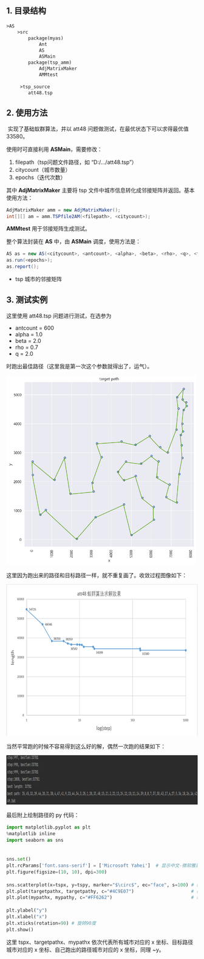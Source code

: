 ## 1. 目录结构

```
>AS
	>src
        package(myas)
            Ant
            AS
            ASMain
        package(tsp_amm)
            AdjMatrixMaker
            AMMtest
     
     >tsp_source
     	att48.tsp
```



## 2. 使用方法

​	实现了基础蚁群算法，并以 att48 问题做测试，在最优状态下可以求得最优值 33580。

使用时可直接利用 **ASMain**，需要修改：

1.  filepath（tsp问题文件路径，如 “D:/.../att48.tsp”）
2. citycount（城市数量）
3. epochs（迭代次数）



其中 **AdjMatrixMaker** 主要将 tsp 文件中城市信息转化成邻接矩阵并返回。基本使用方法：

```java
AdjMatrixMaker amm = new AdjMatrixMaker();
int[][] am = amm.TSPfile2AM(<filepath>, <citycount>);
```

**AMMtest** 用于邻接矩阵生成测试。



整个算法封装在 **AS** 中，由 **ASMain** 调度，使用方法是：

```java
AS as = new AS(<citycount>, <antcount>, <alpha>, <beta>, <rho>, <q>, <tsp adj_matrix>);
as.run(<epochs>);
as.report();
```

+ <tsp adj_matrix> tsp 城市的邻接矩阵





## 3. 测试实例

这里使用 att48.tsp 问题进行测试，在选参为

+ antcount = 600
+ alpha = 1.0
+ beta = 2.0
+ rho = 0.7
+ q = 2.0

 时跑出最佳路径（这里我是第一次这个参数就得出了，运气）。

<img src="readme_attachment/targetpath.png" height=500 width=500>

这里因为跑出来的路径和目标路径一样，就不重复画了。收敛过程图像如下：

<img src="readme_attachment/step.png" height=400 width=700>



当然平常跑的时候不容易得到这么好的解，偶然一次跑的结果如下：

<img src="readme_attachment/try.png" height=130 width=1000>



最后附上绘制路径的 py 代码：

```python
import matplotlib.pyplot as plt
%matplotlib inline
import seaborn as sns


sns.set()
plt.rcParams['font.sans-serif'] = ['Microsoft Yahei']  # 显示中文-微软雅黑字体
plt.figure(figsize=(10, 10), dpi=300)

sns.scatterplot(x=tspx, y=tspy, marker="$\circ$", ec="face", s=100) # 绘制空心城市原点
plt.plot(targetpathx, targetpathy, c="#4C9E07")                     # 绘制最优路径
plt.plot(mypathx, mypathy, c="#FF6262")                             # 绘制算法跑出的路径

plt.ylabel("y")
plt.xlabel("x")
plt.xticks(rotation=90) # 旋转90度
plt.show()
```

这里 tspx、targetpathx、mypathx 依次代表所有城市对应的 x 坐标、目标路径城市对应的 x 坐标、自己跑出的路径城市对应的 x 坐标，同理 ~y。






